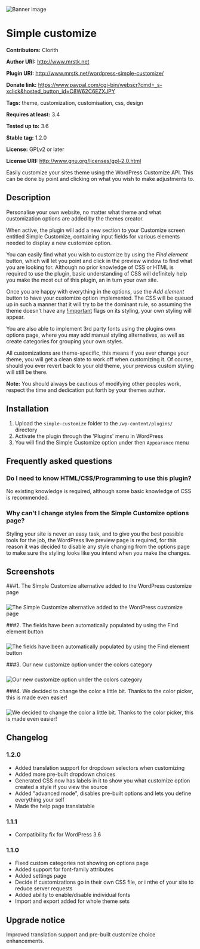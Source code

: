 ![Banner image](http://i.imgur.com/cSSSz1G.png)
# Simple customize #

**Contributors:** Clorith
  
**Author URI:** http://www.mrstk.net
  
**Plugin URI:** http://www.mrstk.net/wordpress-simple-customize/
  
**Donate link:** https://www.paypal.com/cgi-bin/webscr?cmd=_s-xclick&hosted_button_id=C8W62C6EZXJPY
  
**Tags:** theme, customization, customisation, css, design
  
**Requires at least:** 3.4
  
**Tested up to:** 3.6
  
**Stable tag:** 1.2.0
  
**License:** GPLv2 or later
  
**License URI:** http://www.gnu.org/licenses/gpl-2.0.html
  

Easily customize your sites theme using the WordPress Customize API. This can be done by point and clicking on what you wish to make adjustments to.

## Description ##

Personalise your own website, no matter what theme and what customization options are added by the themes creator.

When active, the plugin will add a new section to your Customize screen entitled Simple Customize, containing input fields for various elements needed to display a new customize option.

You can easily find what you wish to customize by using the *Find element* button, which will let you point and click in the preview window to find what you are looking for.
Although no prior knowledge of CSS or HTML is required to use the plugin, basic understanding of CSS will definitely help you make the most out of this plugin, an in turn your own site.

Once you are happy with everything in the options, use the *Add element* button to have your customize option implemented.
The CSS will be queued up in such a manner that it will try to be the dominant rule, so assuming the theme doesn't have any [!important](http://stackoverflow.com/questions/3706819/what-are-the-implications-of-using-important-in-css) flags on its styling, your own styling will appear.

You are also able to implement 3rd party fonts using the plugins own options page, where you may add manual styling alternatives, as well as create categories for grouping your own styles.

All customizations are theme-specific, this means if you ever change your theme, you will get a clean slate to work off when customizing it.
Of course, should you ever revert back to your old theme, your previous custom styling will still be there.

**Note:** You should always be cautious of modifying other peoples work, respect the time and dedication put forth by your themes author.

## Installation ##

1. Upload the `simple-customize` folder to the `/wp-content/plugins/` directory
2. Activate the plugin through the 'Plugins' menu in WordPress
3. You will find the Simple Customize option under then `Appearance` menu

## Frequently asked questions ##

### Do I need to know HTML/CSS/Programming to use this plugin? ###

No existing knowledge is required, although some basic knowledge of CSS is recommended.

### Why can't I change styles from the Simple Customize options page? ###

Styling your site is never an easy task, and to give you the best possible tools for the job, the WordPress live preview page is required, for this reason it was decided to disable any style changing from the options page to make sure the styling looks like you intend when you make the changes.

## Screenshots ##

###1. The Simple Customize alternative added to the WordPress customize page
###
![The Simple Customize alternative added to the WordPress customize page
](http://i.imgur.com/I7j9ZeN.png)

###2. The fields have been automatically populated by using the Find element button
###
![The fields have been automatically populated by using the Find element button
](http://i.imgur.com/DlBvGAG.png)

###3. Our new customize option under the colors category
###
![Our new customize option under the colors category
](http://i.imgur.com/YJL9US3.png)

###4. We decided to change the color a little bit. Thanks to the color picker, this is made even easier!
###
![We decided to change the color a little bit. Thanks to the color picker, this is made even easier!
](http://i.imgur.com/ezM8KP8.png)



## Changelog ##

### 1.2.0 ###
* Added translation support for dropdown selectors when customizing
* Added more pre-built dropdown choices
* Generated CSS now has labels in it to show you what customize option created a style if you view the source
* Added "advanced mode", disables pre-built options and lets you define everything your self
* Made the help page translatable

### 1.1.1 ###
* Compatibility fix for WordPress 3.6

### 1.1.0 ###
* Fixed custom categories not showing on options page
* Added support for font-family attributes
* Added settings page
* Decide if customizations go in their own CSS file, or i nthe <head> of your site to reduce server requests
* Added ability to enable/disable individual fonts
* Import and export added for whole theme sets

## Upgrade notice ##

Improved translation support and pre-built customize choice enhancements.
